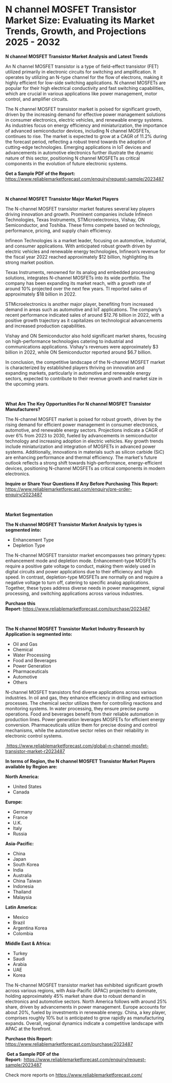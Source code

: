 <p><h1>N channel MOSFET Transistor Market Size: Evaluating its Market Trends, Growth, and Projections 2025 - 2032</h1></p><p><strong>N channel MOSFET Transistor Market Analysis and Latest Trends</strong></p>
<p><p>An N channel MOSFET transistor is a type of field-effect transistor (FET) utilized primarily in electronic circuits for switching and amplification. It operates by utilizing an N-type channel for the flow of electrons, making it highly efficient for low-side switching applications. N channel MOSFETs are popular for their high electrical conductivity and fast switching capabilities, which are crucial in various applications like power management, motor control, and amplifier circuits.</p><p>The N channel MOSFET transistor market is poised for significant growth, driven by the increasing demand for effective power management solutions in consumer electronics, electric vehicles, and renewable energy systems. As industries focus on energy efficiency and miniaturization, the importance of advanced semiconductor devices, including N channel MOSFETs, continues to rise. The market is expected to grow at a CAGR of 11.2% during the forecast period, reflecting a robust trend towards the adoption of cutting-edge technologies. Emerging applications in IoT devices and advancements in automotive electronics further illustrate the dynamic nature of this sector, positioning N channel MOSFETs as critical components in the evolution of future electronic systems.</p></p>
<p><strong>Get a Sample PDF of the Report:&nbsp;</strong> <a href="https://www.reliablemarketforecast.com/enquiry/request-sample/2023487?utm_campaign=2288&utm_medium=2&utm_source=Github&utm_content=ia&utm_term=06042025&utm_id=n-channel-mosfet-transistor">https://www.reliablemarketforecast.com/enquiry/request-sample/2023487</a></p>
<p>&nbsp;</p>
<p><strong>N channel MOSFET Transistor Major Market Players</strong></p>
<p><p>The N-channel MOSFET transistor market features several key players driving innovation and growth. Prominent companies include Infineon Technologies, Texas Instruments, STMicroelectronics, Vishay, ON Semiconductor, and Toshiba. These firms compete based on technology, performance, pricing, and supply chain efficiency. </p><p>Infineon Technologies is a market leader, focusing on automotive, industrial, and consumer applications. With anticipated robust growth driven by electric vehicles and renewable energy technologies, Infineon’s revenue for the fiscal year 2022 reached approximately $12 billion, highlighting its strong market position.</p><p>Texas Instruments, renowned for its analog and embedded processing solutions, integrates N-channel MOSFETs into its wide portfolio. The company has been expanding its market reach, with a growth rate of around 10% projected over the next few years. TI reported sales of approximately $18 billion in 2022.</p><p>STMicroelectronics is another major player, benefiting from increased demand in areas such as automotive and IoT applications. The company’s recent performance indicated sales of around $12.76 billion in 2022, with a positive growth trajectory as it capitalizes on technological advancements and increased production capabilities.</p><p>Vishay and ON Semiconductor also hold significant market shares, focusing on high-performance technologies catering to industrial and communications applications. Vishay's revenues were approximately $3 billion in 2022, while ON Semiconductor reported around $6.7 billion.</p><p>In conclusion, the competitive landscape of the N-channel MOSFET market is characterized by established players thriving on innovation and expanding markets, particularly in automotive and renewable energy sectors, expected to contribute to their revenue growth and market size in the upcoming years.</p></p>
<p>&nbsp;</p>
<p><strong>What Are The Key Opportunities For N channel MOSFET Transistor Manufacturers?</strong></p>
<p><p>The N-channel MOSFET market is poised for robust growth, driven by the rising demand for efficient power management in consumer electronics, automotive, and renewable energy sectors. Projections indicate a CAGR of over 6% from 2023 to 2030, fueled by advancements in semiconductor technology and increasing adoption in electric vehicles. Key growth trends include miniaturization and integration of MOSFETs in advanced power systems. Additionally, innovations in materials such as silicon carbide (SiC) are enhancing performance and thermal efficiency. The market's future outlook reflects a strong shift towards high-performance, energy-efficient devices, positioning N-channel MOSFETs as critical components in modern electronics.</p></p>
<p><strong>Inquire or Share Your Questions If Any Before Purchasing This Report:</strong> <a href="https://www.reliablemarketforecast.com/enquiry/pre-order-enquiry/2023487?utm_campaign=2288&utm_medium=2&utm_source=Github&utm_content=ia&utm_term=06042025&utm_id=n-channel-mosfet-transistor">https://www.reliablemarketforecast.com/enquiry/pre-order-enquiry/2023487</a></p>
<p>&nbsp;</p>
<p><strong>Market Segmentation</strong></p>
<p><strong>The N channel MOSFET Transistor Market Analysis by types is segmented into:</strong></p>
<p><ul><li>Enhancement Type</li><li>Depletion Type</li></ul></p>
<p><p>The N-channel MOSFET transistor market encompasses two primary types: enhancement mode and depletion mode. Enhancement-type MOSFETs require a positive gate voltage to conduct, making them widely used in digital circuits and power applications due to their efficiency and high speed. In contrast, depletion-type MOSFETs are normally on and require a negative voltage to turn off, catering to specific analog applications. Together, these types address diverse needs in power management, signal processing, and switching applications across various industries.</p></p>
<p><strong>Purchase this Report:&nbsp;</strong><a href="https://www.reliablemarketforecast.com/purchase/2023487?utm_campaign=2288&utm_medium=2&utm_source=Github&utm_content=ia&utm_term=06042025&utm_id=n-channel-mosfet-transistor">https://www.reliablemarketforecast.com/purchase/2023487</a></p>
<p>&nbsp;</p>
<p><strong>The N channel MOSFET Transistor Market Industry Research by Application is segmented into:</strong></p>
<p><ul><li>Oil and Gas</li><li>Chemical</li><li>Water Processing</li><li>Food and Beverages</li><li>Power Generation</li><li>Pharmaceuticals</li><li>Automotive</li><li>Others</li></ul></p>
<p><p>N-channel MOSFET transistors find diverse applications across various industries. In oil and gas, they enhance efficiency in drilling and extraction processes. The chemical sector utilizes them for controlling reactions and monitoring systems. In water processing, they ensure precise pump operations. Food and beverages benefit from their reliable automation in production lines. Power generation leverages MOSFETs for efficient energy conversion. Pharmaceuticals utilize them for precise dosing and control mechanisms, while the automotive sector relies on their reliability in electronic control systems.</p></p>
<p><a href="https://www.reliablemarketforecast.com/global-n-channel-mosfet-transistor-market-r2023487?utm_campaign=2288&utm_medium=2&utm_source=Github&utm_content=ia&utm_term=06042025&utm_id=n-channel-mosfet-transistor">&nbsp;https://www.reliablemarketforecast.com/global-n-channel-mosfet-transistor-market-r2023487</a></p>
<p><strong>In terms of Region, the N channel MOSFET Transistor Market Players available by Region are:</strong></p>
<p>
    <p> <strong> North America: </strong>
        <ul>
            <li>United States</li>
            <li>Canada</li>
        </ul>
        </p> 
    <p> <strong> Europe: </strong>
        <ul>
            <li>Germany</li>
            <li>France</li>
            <li>U.K.</li>
            <li>Italy</li>
            <li>Russia</li>
        </ul>
        </p> 
    <p> <strong> Asia-Pacific: </strong>
        <ul>
            <li>China</li>
            <li>Japan</li>
            <li>South Korea</li>
            <li>India</li>
            <li>Australia</li>
            <li>China Taiwan</li>
            <li>Indonesia</li>
            <li>Thailand</li>
            <li>Malaysia</li>
        </ul>
        </p> 
    <p> <strong> Latin America: </strong>
        <ul>
            <li>Mexico</li>
            <li>Brazil</li>
            <li>Argentina Korea</li>
            <li>Colombia</li>
        </ul>
        </p> 
    <p> <strong> Middle East & Africa: </strong>
        <ul>
            <li>Turkey</li>
            <li>Saudi</li>
            <li>Arabia</li>
            <li>UAE</li>
            <li>Korea</li>
        </ul>
    </p>
    </p>
<p><p>The N-channel MOSFET transistor market has exhibited significant growth across various regions, with Asia-Pacific (APAC) projected to dominate, holding approximately 45% market share due to robust demand in electronics and automotive sectors. North America follows with around 25% share, driven by advancements in power management. Europe accounts for about 20%, fueled by investments in renewable energy. China, a key player, comprises roughly 10% but is anticipated to grow rapidly as manufacturing expands. Overall, regional dynamics indicate a competitive landscape with APAC at the forefront.</p></p>
<p><strong>Purchase this Report: </strong><a href="https://www.reliablemarketforecast.com/purchase/2023487?utm_campaign=2288&utm_medium=2&utm_source=Github&utm_content=ia&utm_term=06042025&utm_id=n-channel-mosfet-transistor">https://www.reliablemarketforecast.com/purchase/2023487</a></p>
<p>&nbsp;<strong>Get a Sample PDF of the Report:&nbsp;&nbsp;</strong><a href="https://www.reliablemarketforecast.com/enquiry/request-sample/2023487?utm_campaign=2288&utm_medium=2&utm_source=Github&utm_content=ia&utm_term=06042025&utm_id=n-channel-mosfet-transistor">https://www.reliablemarketforecast.com/enquiry/request-sample/2023487</a></p>
<p><strong></strong></p>
<p>Check more reports on <a href="https://www.reliablemarketforecast.com/?utm_campaign=2288&utm_medium=2&utm_source=Github&utm_content=ia&utm_term=06042025&utm_id=n-channel-mosfet-transistor">https://www.reliablemarketforecast.com/</a></p>